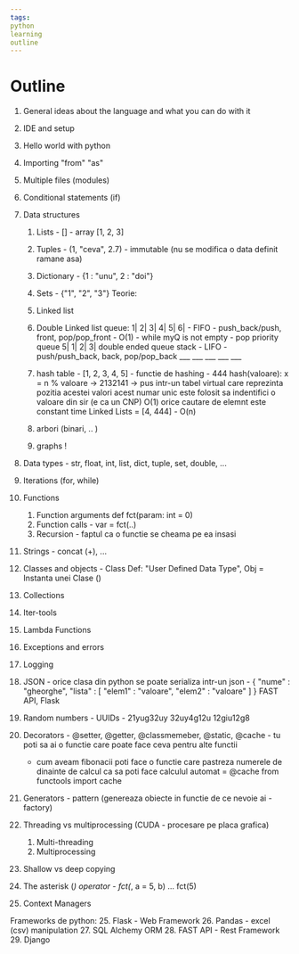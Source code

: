 ```yaml
---
tags:
python
learning
outline
---
```


# Outline
1. General ideas about the language and what you can do with it
2. IDE and setup
3. Hello world with python
4. Importing "from" "as"
5. Multiple files (modules)
7. Conditional statements (if)
6. Data structures
    1. Lists - [] - array [1, 2, 3]
    2. Tuples - (1, "ceva", 2.7) - immutable (nu se modifica o data definit ramane asa)
    3. Dictionary - {1 : "unu", 2 : "doi"}
    4. Sets - {"1", "2", "3"}
    Teorie:
    5. Linked list
    6. Double Linked list
       queue: 1| 2| 3| 4| 5| 6| - FIFO - push_back/push, front, pop/pop_front - O(1) - while myQ is not empty - pop
       priority queue 5| 1| 2| 3|
       double ended queue
       stack - LIFO - push/push_back, back, pop/pop_back
            ___
            ___
            ___
            ___
            ___

    7. hash table - [1, 2, 3, 4, 5] - functie de hashing - 
                             444
        hash(valoare):
            x = n % valoare -> 2132141 -> pus intr-un tabel virtual care reprezinta pozitia acestei valori
        acest numar unic este folosit sa indentifici o valoare din sir (e ca un CNP)
        O(1) orice cautare de elemnt este constant time 
        Linked Lists = [4, 444] - O(n)

    8. arbori (binari, .. )
    9. graphs !

7. Data types - str, float, int, list, dict, tuple, set, double, ...
8. Iterations (for, while)
9. Functions
    1. Function arguments def fct(param: int = 0)
    2. Function calls - var = fct(..)
    3. Recursion - faptul ca o functie se cheama pe ea insasi
10. Strings - concat (+), ...
11. Classes and objects - Class Def: "User Defined Data Type", Obj = Instanta unei Clase ()
12. Collections
13. Iter-tools
14. Lambda Functions
15. Exceptions and errors
16. Logging
17. JSON - orice clasa din python se poate serializa intr-un json - 
    { 
        "nume" : "gheorghe",
        "lista" : 
        [
            "elem1" : "valoare",
            "elem2" : "valoare"
        ]
    }
    FAST API, Flask

18. Random numbers - UUIDs - 21yug32uy 32uy4g12u 12giu12g8
19. Decorators - @setter, @getter, @classmemeber, @static, @cache - tu poti sa ai o functie care poate face ceva pentru alte functii
    - cum aveam fibonacii poti face o functie care pastreza numerele de dinainte de calcul ca sa poti face calculul automat = @cache
    from functools import cache

20. Generators - pattern (genereaza obiecte in functie de ce nevoie ai - factory)
21. Threading vs multiprocessing (CUDA - procesare pe placa grafica)
    1. Multi-threading
    2. Multiprocessing

22. Shallow vs deep copying
23. The asterisk (*) operator - fct(*, a = 5, b) ... fct(5)
24. Context Managers

Frameworks de python:
25. Flask - Web Framework
26. Pandas - excel (csv) manipulation
27. SQL Alchemy ORM
28. FAST API - Rest Framework
29. Django